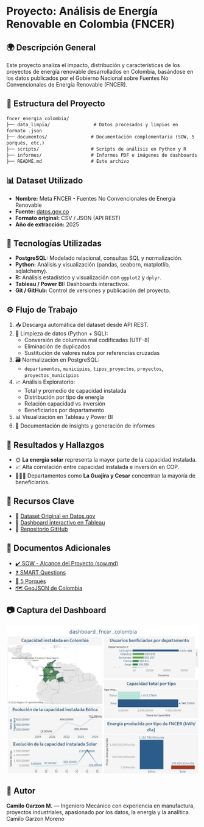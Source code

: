 # Proyecto: Análisis de Energía Renovable en Colombia (FNCER)

## 🌍 Descripción General
Este proyecto analiza el impacto, distribución y características de los proyectos de energía renovable desarrollados en Colombia, basándose en los datos publicados por el Gobierno Nacional sobre Fuentes No Convencionales de Energía Renovable (FNCER).

## 📂 Estructura del Proyecto
```
fncer_energia_colombia/
├── data_limpia/                # Datos procesados y limpios en formato .json
├── documentos/                # Documentación complementaria (SOW, 5 porqués, etc.)
├── scripts/                   # Scripts de análisis en Python y R
├── informes/                  # Informes PDF e imágenes de dashboards
├── README.md                  # Este archivo
```

## 📊 Dataset Utilizado
- **Nombre:** Meta FNCER - Fuentes No Convencionales de Energía Renovable
- **Fuente:** [datos.gov.co](https://www.datos.gov.co/resource/vy9n-w6hc.json)
- **Formato original:** CSV / JSON (API REST)
- **Año de extracción:** 2025

## 🧰 Tecnologías Utilizadas
- **PostgreSQL:** Modelado relacional, consultas SQL y normalización.
- **Python:** Análisis y visualización (pandas, seaborn, matplotlib, sqlalchemy).
- **R:** Análisis estadístico y visualización con `ggplot2` y `dplyr`.
- **Tableau / Power BI:** Dashboards interactivos.
- **Git / GitHub:** Control de versiones y publicación del proyecto.

## ⚙️ Flujo de Trabajo
1. 📥 Descarga automática del dataset desde API REST.
2. 🧹 Limpieza de datos (Python + SQL):
   - Conversión de columnas mal codificadas (UTF-8)
   - Eliminación de duplicados
   - Sustitución de valores nulos por referencias cruzadas
3. 🗃 Normalización en PostgreSQL:
   - `departamentos`, `municipios`, `tipos_proyectos`, `proyectos`, `proyectos_municipios`
4. 📈 Análisis Exploratorio:
   - Total y promedio de capacidad instalada
   - Distribución por tipo de energía
   - Relación capacidad vs inversión
   - Beneficiarios por departamento
5. 📊 Visualización en Tableau y Power BI
6. 📄 Documentación de insights y generación de informes

## 📌 Resultados y Hallazgos
- 🌞 **La energía solar** representa la mayor parte de la capacidad instalada.
- 📈 Alta correlación entre capacidad instalada e inversión en COP.
- 🧑‍🤝‍🧑 Departamentos como **La Guajira y Cesar** concentran la mayoría de beneficiarios.

## 📎 Recursos Clave
- 🔗 [Dataset Original en Datos.gov](https://www.datos.gov.co/resource/vy9n-w6hc.json)
- 🧠 [Dashboard interactivo en Tableau](https://public.tableau.com/app/profile/camilo.garzon.moreno/viz/AnlisisFNCER-EnergasRenovablesenColombia/dashboard_fncer_colombia?publish=yes)
- 📂 [Repositorio GitHub](https://github.com/ImCamilo2103/fncer_energia_colombia)

## 🧾 Documentos Adicionales
- [✔️ SOW - Alcance del Proyecto (sow.md)](documentos/sow.md)
- [❓ SMART Questions](documentos/smart_questions.md)
- [🧠 5 Porqués](documentos/5_porques.md)
- [🗺️ GeoJSON de Colombia](documentos/co.geojson)

## 📷 Captura del Dashboard
![Dashboard FNCER](visualizaciones/dashboard_fncer.jpg)

## 🙋 Autor
**Camilo Garzon M.** — Ingeniero Mecánico con experiencia en manufactura, proyectos industriales, apasionado por los datos, la energía y la analítica.
Camilo Garzon Moreno
